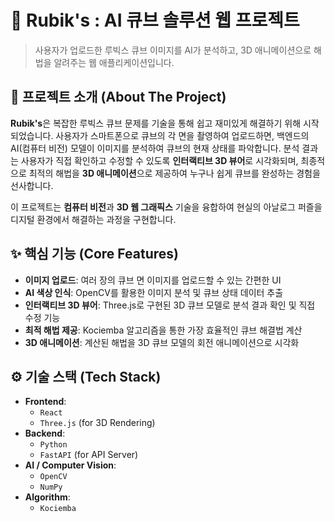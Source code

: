 # 🎲 Rubik's : AI 큐브 솔루션 웹 프로젝트

> 사용자가 업로드한 루빅스 큐브 이미지를 AI가 분석하고, 3D 애니메이션으로 해법을 알려주는 웹 애플리케이션입니다.

## 📌 프로젝트 소개 (About The Project)

**Rubik's**은 복잡한 루빅스 큐브 문제를 기술을 통해 쉽고 재미있게 해결하기 위해 시작되었습니다. 사용자가 스마트폰으로 큐브의 각 면을 촬영하여 업로드하면, 백엔드의 AI(컴퓨터 비전) 모델이 이미지를 분석하여 큐브의 현재 상태를 파악합니다. 분석 결과는 사용자가 직접 확인하고 수정할 수 있도록 **인터랙티브 3D 뷰어**로 시각화되며, 최종적으로 최적의 해법을 **3D 애니메이션**으로 제공하여 누구나 쉽게 큐브를 완성하는 경험을 선사합니다.

이 프로젝트는 **컴퓨터 비전**과 **3D 웹 그래픽스** 기술을 융합하여 현실의 아날로그 퍼즐을 디지털 환경에서 해결하는 과정을 구현합니다.

## ✨ 핵심 기능 (Core Features)

-   **이미지 업로드**: 여러 장의 큐브 면 이미지를 업로드할 수 있는 간편한 UI
-   **AI 색상 인식**: OpenCV를 활용한 이미지 분석 및 큐브 상태 데이터 추출
-   **인터랙티브 3D 뷰어**: Three.js로 구현된 3D 큐브 모델로 분석 결과 확인 및 직접 수정 기능
-   **최적 해법 제공**: Kociemba 알고리즘을 통한 가장 효율적인 큐브 해결법 계산
-   **3D 애니메이션**: 계산된 해법을 3D 큐브 모델의 회전 애니메이션으로 시각화

## ⚙️ 기술 스택 (Tech Stack)

-   **Frontend**:
    -   `React`
    -   `Three.js` (for 3D Rendering)
-   **Backend**:
    -   `Python`
    -   `FastAPI` (for API Server)
-   **AI / Computer Vision**:
    -   `OpenCV`
    -   `NumPy`
-   **Algorithm**:
    -   `Kociemba`
